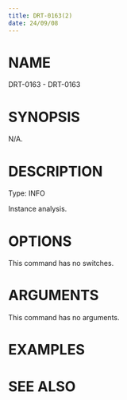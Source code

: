```yaml
---
title: DRT-0163(2)
date: 24/09/08
---
```


# NAME

DRT-0163 - DRT-0163

# SYNOPSIS

N/A.

# DESCRIPTION

Type: INFO

Instance analysis.

# OPTIONS

This command has no switches.

# ARGUMENTS

This command has no arguments.

# EXAMPLES

# SEE ALSO
